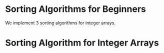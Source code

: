 # Sorting Algorithms for Beginners
We implement 3 sorting algorithms for integer arrays.
 # Sorting Algorithm for Integer Arrays
